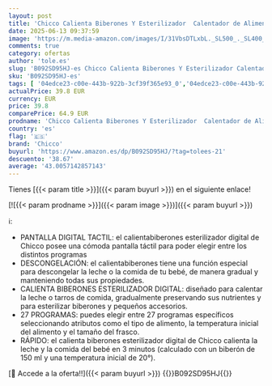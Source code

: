 ```yaml
---
layout: post
title: 'Chicco Calienta Biberones Y Esterilizador  Calentador de Alimentos y Biberones para Bebés con 27 Programas  Calienta a la Temperatura Óptima  con Temporizador y Descongelación  Apto Potitos - Blanco'
date: 2025-06-13 09:37:59
image: 'https://m.media-amazon.com/images/I/31VbsDTLxbL._SL500_._SL400_.jpg'
comments: true
category: ofertas
author: 'tole.es'
slug: 'B092SD95HJ-es Chicco Calienta Biberones Y Esterilizador Calentador de...'
sku: 'B092SD95HJ-es'
tags: [ '04edce23-c00e-443b-922b-3cf39f365e93_0','04edce23-c00e-443b-922b-3cf39f365e93_4001','04edce23-c00e-443b-922b-3cf39f365e93_5301','04edce23-c00e-443b-922b-3cf39f365e93_6601','04edce23-c00e-443b-922b-3cf39f365e93_8501','Arborist Merchandising Root','Bebé','Biberones y accesorios','Calienta biberones','Chicco | Alimentos','Feeding','Feeding_Chicco','Lactancia y alimentación','Self Service','Special Features Stores','bebés','biberones','chicco','🇪🇸', ]
actualPrice: 39.8 EUR
currency: EUR
price: 39.8
comparePrice: 64.9 EUR
prodname: 'Chicco Calienta Biberones Y Esterilizador  Calentador de Alimentos y Biberones para Bebés con 27 Programas  Calienta a la Temperatura Óptima  con Temporizador y Descongelación  Apto Potitos - Blanco'
country: 'es'
flag: '🇪🇸'
brand: 'Chicco'
buyurl: 'https://www.amazon.es/dp/B092SD95HJ/?tag=tolees-21'
descuento: '38.67'
average: '43.0057142857143'
---
```


Tienes [{{< param title >}}]({{< param buyurl >}}) en el siguiente enlace!

[![{{< param prodname >}}]({{< param image >}})]({{< param buyurl >}})

ℹ️:

- PANTALLA DIGITAL TACTIL: el calientabiberones esterilizador digital de Chicco posee una cómoda pantalla táctil para poder elegir entre los distintos programas
- DESCONGELACIÓN: el calientabiberones tiene una función especial para descongelar la leche o la comida de tu bebé, de manera gradual y manteniendo todas sus propiedades.
- CALIENTA BIBERONES ESTERILIZADOR DIGITAL: diseñado para calentar la leche o tarros de comida, gradualmente preservando sus nutrientes y para esterilizar biberones y pequeños accesorios.
- 27 PROGRAMAS: puedes elegir entre 27 programas específicos seleccionando atributos como el tipo de alimento, la temperatura inicial del alimento y el tamaño del frasco.
- RÁPIDO: el calienta biberones esterilizador digital de Chicco calienta la leche y la comida del bebé en 3 minutos (calculado con un biberón de 150 ml y una temperatura inicial de 20°).

[🛒 Accede a la oferta!!]({{< param buyurl >}})
{{<world>}}B092SD95HJ{{</world>}}
